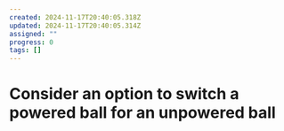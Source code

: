 ```yaml
---
created: 2024-11-17T20:40:05.318Z
updated: 2024-11-17T20:40:05.314Z
assigned: ""
progress: 0
tags: []
---
```


# Consider an option to switch a powered ball for an unpowered ball
